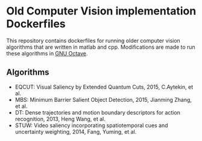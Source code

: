 # Old Computer Vision implementation Dockerfiles

This repository contains dockerfiles for running older computer vision algorithms that are
written in matlab and cpp. Modifications are made to run these algorithms in [GNU Octave](https://www.gnu.org/software/octave/).

## Algorithms

- EQCUT: Visual Saliency by Extended Quantum Cuts, 2015, C.Aytekin, et al. 
- MBS: Minimum Barrier Salient Object Detection, 2015, Jianming Zhang, et al.
- DT: Dense trajectories and motion boundary descriptors for action recognition, 2013, Heng Wang, et al.
- STUW: Video saliency incorporating spatiotemporal cues and uncertainty weighting, 2014, Fang, Yuming, et al. 
